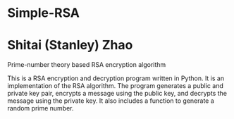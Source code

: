 # Simple-RSA
# Shitai (Stanley) Zhao

Prime-number theory based RSA encryption algorithm

This is a RSA encryption and decryption program written in Python. It is an implementation of the RSA algorithm. 
The program generates a public and private key pair, encrypts a message using the public key, and decrypts the message using the private key. 
It also includes a function to generate a random prime number.
